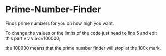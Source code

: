# Prime-Number-Finder
Finds prime numbers for you on how high you want.

To change the values or the limits of the code just head to line 5 and edit this part v v v
a<=100000;  

the 100000 means that the prime number finder will stop at the 100k mark.
